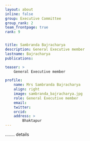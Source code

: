 ```yaml
---
layout: about
inline: false
group: Executive Committee
group_rank: 2
team_frontpage: true
rank: 9


title: Sambranda Bajracharya
description: General Executive member
lastname: Bajracharya
publications: 

teaser: >
    General Executive member

profile:
    name: Mrs Sambranda Bajracharya
    align: right
    image: sambranda_bajracharya.jpg
    role: General Executive member
    email: 
    twitter: 
    orcid: 
    address: >
        Bhaktapur
---
```


........
details
